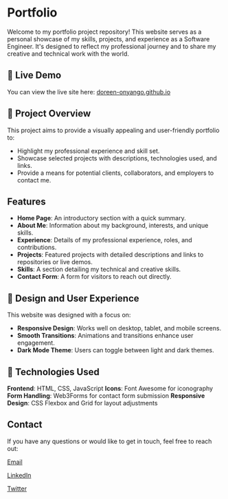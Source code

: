 # Portfolio

Welcome to my portfolio project repository! This website serves as a personal showcase of my skills, projects, and experience as a Software Engineer. It's designed to reflect my professional journey and to share my creative and technical work with the world.

## 🔗 Live Demo
You can view the live site here: [doreen-onyango.github.io](https://doreen-onyango.github.io/)

## 📖 Project Overview
This project aims to provide a visually appealing and user-friendly portfolio to:

   - Highlight my professional experience and skill set.
   - Showcase selected projects with descriptions,  technologies used, and links.
   - Provide a means for potential clients, collaborators, and employers to contact me.

## Features
- **Home Page**: An introductory section with a quick summary.
- **About Me**: Information about my background, interests, and unique skills.
- **Experience**: Details of my professional experience, roles, and contributions.
- **Projects**: Featured projects with detailed descriptions and links to repositories or live demos.
- **Skills**: A section detailing my technical and creative skills.
- **Contact Form**: A form for visitors to reach out directly.

## 🎨 Design and User Experience
This website was designed with a focus on:

   - **Responsive Design**: Works well on desktop, tablet, and mobile screens.
   - **Smooth Transitions**: Animations and transitions enhance user engagement.
   - **Dark Mode Theme**: Users can toggle between light and dark themes.

  ## 🚀 Technologies Used
**Frontend**: HTML, CSS, JavaScript
**Icons**: Font Awesome for iconography
**Form Handling**: Web3Forms for contact form submission
**Responsive Design**: CSS Flexbox and Grid for layout adjustments

## Contact

If you have any questions or would like to get in touch, feel free to reach out:

[Email](https://mail.google.com/mail/u/0/#sent?compose=new&projector=1)

[LinkedIn](https://ke.linkedin.com/in/doreen-atieno-466104239)

[Twitter](https://x.com/DoreenAtieno17)

